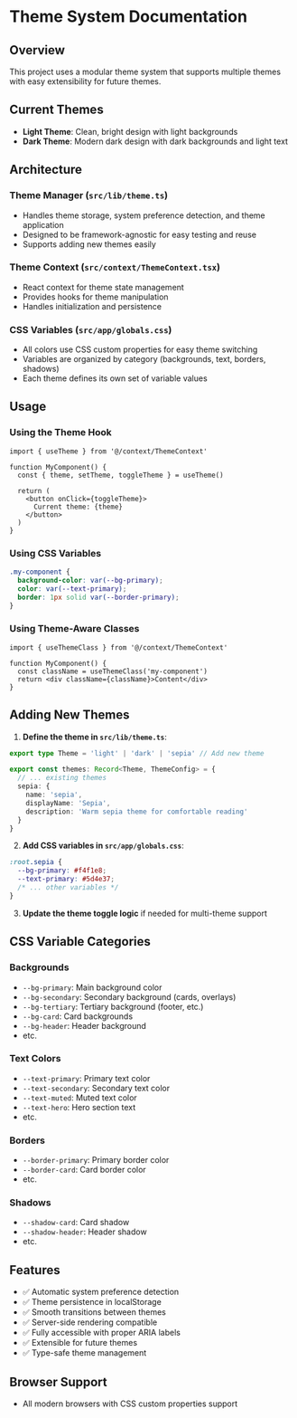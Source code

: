 # Theme System Documentation

## Overview

This project uses a modular theme system that supports multiple themes with easy extensibility for future themes.

## Current Themes

- **Light Theme**: Clean, bright design with light backgrounds
- **Dark Theme**: Modern dark design with dark backgrounds and light text

## Architecture

### Theme Manager (`src/lib/theme.ts`)
- Handles theme storage, system preference detection, and theme application
- Designed to be framework-agnostic for easy testing and reuse
- Supports adding new themes easily

### Theme Context (`src/context/ThemeContext.tsx`)
- React context for theme state management
- Provides hooks for theme manipulation
- Handles initialization and persistence

### CSS Variables (`src/app/globals.css`)
- All colors use CSS custom properties for easy theme switching
- Variables are organized by category (backgrounds, text, borders, shadows)
- Each theme defines its own set of variable values

## Usage

### Using the Theme Hook

```tsx
import { useTheme } from '@/context/ThemeContext'

function MyComponent() {
  const { theme, setTheme, toggleTheme } = useTheme()
  
  return (
    <button onClick={toggleTheme}>
      Current theme: {theme}
    </button>
  )
}
```

### Using CSS Variables

```css
.my-component {
  background-color: var(--bg-primary);
  color: var(--text-primary);
  border: 1px solid var(--border-primary);
}
```

### Using Theme-Aware Classes

```tsx
import { useThemeClass } from '@/context/ThemeContext'

function MyComponent() {
  const className = useThemeClass('my-component')
  return <div className={className}>Content</div>
}
```

## Adding New Themes

1. **Define the theme in `src/lib/theme.ts`**:
```typescript
export type Theme = 'light' | 'dark' | 'sepia' // Add new theme

export const themes: Record<Theme, ThemeConfig> = {
  // ... existing themes
  sepia: {
    name: 'sepia',
    displayName: 'Sepia',
    description: 'Warm sepia theme for comfortable reading'
  }
}
```

2. **Add CSS variables in `src/app/globals.css`**:
```css
:root.sepia {
  --bg-primary: #f4f1e8;
  --text-primary: #5d4e37;
  /* ... other variables */
}
```

3. **Update the theme toggle logic** if needed for multi-theme support

## CSS Variable Categories

### Backgrounds
- `--bg-primary`: Main background color
- `--bg-secondary`: Secondary background (cards, overlays)
- `--bg-tertiary`: Tertiary background (footer, etc.)
- `--bg-card`: Card backgrounds
- `--bg-header`: Header background
- etc.

### Text Colors
- `--text-primary`: Primary text color
- `--text-secondary`: Secondary text color
- `--text-muted`: Muted text color
- `--text-hero`: Hero section text
- etc.

### Borders
- `--border-primary`: Primary border color
- `--border-card`: Card border color
- etc.

### Shadows
- `--shadow-card`: Card shadow
- `--shadow-header`: Header shadow
- etc.

## Features

- ✅ Automatic system preference detection
- ✅ Theme persistence in localStorage  
- ✅ Smooth transitions between themes
- ✅ Server-side rendering compatible
- ✅ Fully accessible with proper ARIA labels
- ✅ Extensible for future themes
- ✅ Type-safe theme management

## Browser Support

- All modern browsers with CSS custom properties support
 